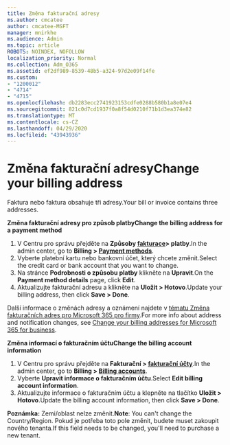 ```yaml
---
title: Změna fakturační adresy
ms.author: cmcatee
author: cmcatee-MSFT
manager: mnirkhe
ms.audience: Admin
ms.topic: article
ROBOTS: NOINDEX, NOFOLLOW
localization_priority: Normal
ms.collection: Adm_O365
ms.assetid: ef2df989-8539-48b5-a324-97d2e09f14fe
ms.custom:
- "1200012"
- "4714"
- "4715"
ms.openlocfilehash: db2283ecc2741923153cdfe0288b580b1a8e07e4
ms.sourcegitcommit: 821c0d7cd1937f0a8f54d0210f71b1d3ea374e82
ms.translationtype: MT
ms.contentlocale: cs-CZ
ms.lasthandoff: 04/29/2020
ms.locfileid: "43943936"
---
```

# <a name="change-your-billing-address"></a><span data-ttu-id="14ded-102">Změna fakturační adresy</span><span class="sxs-lookup"><span data-stu-id="14ded-102">Change your billing address</span></span>

<span data-ttu-id="14ded-103">Faktura nebo faktura obsahuje tři adresy.</span><span class="sxs-lookup"><span data-stu-id="14ded-103">Your bill or invoice contains three addresses.</span></span>

<span data-ttu-id="14ded-104">**Změna fakturační adresy pro způsob platby**</span><span class="sxs-lookup"><span data-stu-id="14ded-104">**Change the billing address for a payment method**</span></span>

1. <span data-ttu-id="14ded-105">V Centru pro správu přejděte na **Způsoby [fakturace](https://go.microsoft.com/fwlink/p/?linkid=2018806)> platby**.</span><span class="sxs-lookup"><span data-stu-id="14ded-105">In the admin center, go to **Billing > [Payment methods](https://go.microsoft.com/fwlink/p/?linkid=2018806)**.</span></span>
2. <span data-ttu-id="14ded-106">Vyberte platební kartu nebo bankovní účet, který chcete změnit.</span><span class="sxs-lookup"><span data-stu-id="14ded-106">Select the credit card or bank account that you want to change.</span></span>
3. <span data-ttu-id="14ded-107">Na stránce **Podrobnosti o způsobu platby** klikněte na **Upravit**.</span><span class="sxs-lookup"><span data-stu-id="14ded-107">On the **Payment method details** page, click **Edit**.</span></span>
4. <span data-ttu-id="14ded-108">Aktualizujte fakturační adresu a klikněte na **Uložit > Hotovo**.</span><span class="sxs-lookup"><span data-stu-id="14ded-108">Update your billing address, then click **Save > Done**.</span></span>

<span data-ttu-id="14ded-109">Další informace o změnách adresy a oznámení najdete v [tématu Změna fakturačních adres pro Microsoft 365 pro firmy](https://docs.microsoft.com/microsoft-365/commerce/billing-and-payments/change-your-billing-addresses?view=o365-worldwide).</span><span class="sxs-lookup"><span data-stu-id="14ded-109">For more info about address and notification changes, see [Change your billing addresses for Microsoft 365 for business](https://docs.microsoft.com/microsoft-365/commerce/billing-and-payments/change-your-billing-addresses?view=o365-worldwide).</span></span>

<span data-ttu-id="14ded-110">**Změna informací o fakturačním účtu**</span><span class="sxs-lookup"><span data-stu-id="14ded-110">**Change the billing account information**</span></span>

1. <span data-ttu-id="14ded-111">V Centru pro správu přejděte na **Fakturační > [fakturační účty](https://admin.microsoft.com/Adminportal/Home?source=applauncher#/BillingAccounts/billing-accounts)**.</span><span class="sxs-lookup"><span data-stu-id="14ded-111">In the admin center, go to **Billing > [Billing accounts](https://admin.microsoft.com/Adminportal/Home?source=applauncher#/BillingAccounts/billing-accounts)**.</span></span>
2. <span data-ttu-id="14ded-112">Vyberte **Upravit informace o fakturačním účtu**.</span><span class="sxs-lookup"><span data-stu-id="14ded-112">Select **Edit billing account information**.</span></span>
3. <span data-ttu-id="14ded-113">Aktualizujte informace o fakturačním účtu a klepněte na tlačítko **Uložit > Hotovo**.</span><span class="sxs-lookup"><span data-stu-id="14ded-113">Update the billing account information, then click **Save > Done**.</span></span>

<span data-ttu-id="14ded-114">**Poznámka:** Zemi/oblast nelze změnit.</span><span class="sxs-lookup"><span data-stu-id="14ded-114">**Note**: You can't change the Country/Region.</span></span> <span data-ttu-id="14ded-115">Pokud je potřeba toto pole změnit, budete muset zakoupit nového tenanta.</span><span class="sxs-lookup"><span data-stu-id="14ded-115">If this field needs to be changed, you'll need to purchase a new tenant.</span></span>
